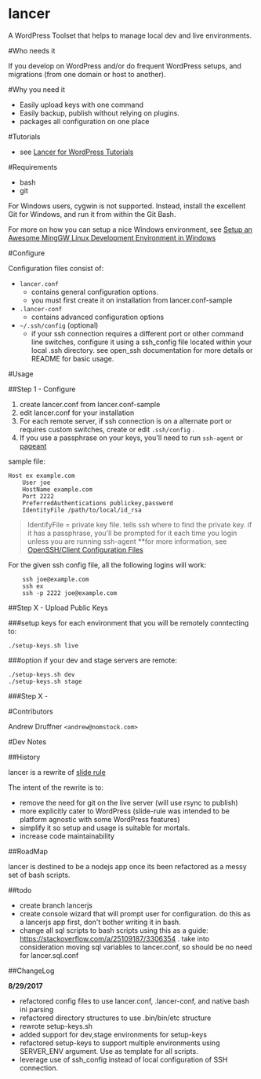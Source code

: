 # lancer


A WordPress Toolset that helps to manage local dev and live environments.


#Who needs it

If you develop on WordPress and/or do frequent WordPress setups, and migrations (from one domain or host to another).

#Why you need it

* Easily upload keys with one command
* Easily backup, publish without relying on plugins.
* packages all configuration on one place 

#Tutorials

* see [Lancer for WordPress Tutorials](#)


#Requirements

* bash
* git 

For Windows users, cygwin is not supported. Instead, install the excellent Git for Windows, and run it from within the Git Bash. 

For more on how you can setup a nice Windows environment, see [Setup an Awesome MingGW Linux Development Environment in Windows](#)


#Configure

Configuration files consist of:

* `lancer.conf`  
    * contains general configuration options.
    * you must first create it on installation from lancer.conf-sample
* `.lancer-conf`
    * contains advanced configuration options
* `~/.ssh/config` (optional)
    * if your ssh connection requires a different port or other command line switches, configure it using a ssh_config file located within your local .ssh directory. see open_ssh documentation for more details or README for basic usage.

#Usage


##Step 1 - Configure

1. create lancer.conf from lancer.conf-sample 
2. edit lancer.conf for your installation
3. For each remote server, if ssh connection is on a alternate port or requires custom switches, create or edit `.ssh/config` .
4. If you use a passphrase on your keys, you'll need to run `ssh-agent` or [pageant](https://www.ssh.com/ssh/putty/putty-manuals/0.68/Chapter9.html)


sample file:


    Host ex example.com
        User joe
        HostName example.com
        Port 2222
        PreferredAuthentications publickey,password
        IdentityFile /path/to/local/id_rsa

>IdentifyFile = private key file. tells ssh where to find the private key. if it has a passphrase, you'll be prompted for it each time you login unless you are running ssh-agent
>**for more information, see [OpenSSH/Client Configuration Files](https://en.wikibooks.org/wiki/OpenSSH/Client_Configuration_Files)


For the given ssh config file, all the following logins will work:

        ssh joe@example.com
        ssh ex
        ssh -p 2222 joe@example.com


            
            
##Step X - Upload Public Keys

###setup keys for each environment that you will be remotely conntecting to:

    ./setup-keys.sh live

###option if your dev and stage servers are remote:


    ./setup-keys.sh dev
    ./setup-keys.sh stage

###Step X -     


#Contributors

Andrew Druffner `<andrew@nomstock.com>`
    
#Dev Notes


##History

lancer is a rewrite of [slide rule](https://github.com/ajdruff/slide-rule)

The intent of the rewrite is to:

* remove the need for git on the live server (will use rsync to publish) 
* more explicitly cater to WordPress (slide-rule was intended to be platform agnostic with some WordPress features)
* simplify it so setup and usage is suitable for mortals.
* increase code maintainability


##RoadMap

lancer is destined to be a nodejs app once its been refactored as a messy set of bash scripts.

##todo

* create branch lancerjs
* create console wizard that will prompt user for configuration. do this as a lancerjs app first, don't bother writing it in bash.
* change all sql scripts to bash scripts using this as a guide: https://stackoverflow.com/a/25109187/3306354 . take into  consideration moving sql variables to lancer.conf, so should be no need for lancer.sql.conf


##ChangeLog

**8/29/2017**

* refactored config files to use lancer.conf, .lancer-conf, and native bash ini parsing
* refactored directory structures to use .bin/bin/etc structure
* rewrote setup-keys.sh 
* added support for dev,stage environments for setup-keys
* refactored setup-keys to support multiple environments using SERVER_ENV argument. Use as template for all scripts.
* leverage use of ssh_config instead of local configuration of SSH connection.
